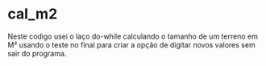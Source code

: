 # cal_m2
Neste codigo usei o laço  do-while calculando o tamanho de um terreno em M²  usando o teste no final para criar a opção de digitar novos valores sem sair do programa.
